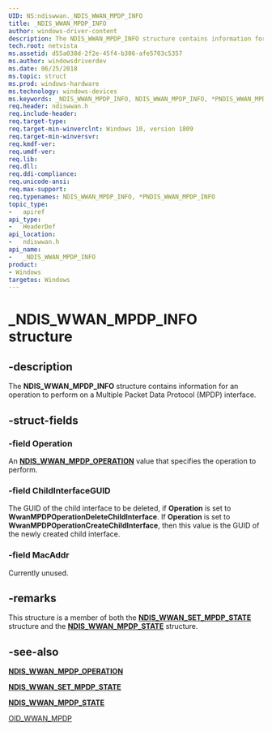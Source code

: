 ```yaml
---
UID: NS:ndiswwan._NDIS_WWAN_MPDP_INFO
title: _NDIS_WWAN_MPDP_INFO
author: windows-driver-content
description: The NDIS_WWAN_MPDP_INFO structure contains information for an operation to perform on a Multiple Packet Data Protocol (MPDP) interface.
tech.root: netvista
ms.assetid: d55a038d-2f2e-45f4-b306-afe5703c5357
ms.author: windowsdriverdev
ms.date: 06/25/2018
ms.topic: struct
ms.prod: windows-hardware
ms.technology: windows-devices
ms.keywords: _NDIS_WWAN_MPDP_INFO, NDIS_WWAN_MPDP_INFO, *PNDIS_WWAN_MPDP_INFO, 
req.header: ndiswwan.h
req.include-header:
req.target-type:
req.target-min-winverclnt: Windows 10, version 1809
req.target-min-winversvr:
req.kmdf-ver:
req.umdf-ver:
req.lib:
req.dll:
req.ddi-compliance:
req.unicode-ansi:
req.max-support:
req.typenames: NDIS_WWAN_MPDP_INFO, *PNDIS_WWAN_MPDP_INFO
topic_type: 
-	apiref
api_type: 
-	HeaderDef
api_location: 
-	ndiswwan.h
api_name: 
-	_NDIS_WWAN_MPDP_INFO
product:
- Windows
targetos: Windows
---
```


# _NDIS_WWAN_MPDP_INFO structure

## -description

The **NDIS_WWAN_MPDP_INFO** structure contains information for an operation to perform on a Multiple Packet Data Protocol (MPDP) interface.

## -struct-fields

### -field Operation

An [**NDIS_WWAN_MPDP_OPERATION**](ne-ndiswwan-_wwan_mpdp_operation.md) value that specifies the operation to perform.
 
### -field ChildInterfaceGUID

The GUID of the child interface to be deleted, if **Operation** is set to **WwanMPDPOperationDeleteChildInterface**. If **Operation** is set to **WwanMPDPOperationCreateChildInterface**, then this value is the GUID of the newly created child interface.
 
### -field MacAddr
 
Currently unused.

## -remarks

This structure is a member of both the [**NDIS_WWAN_SET_MPDP_STATE**](ns-ndiswwan-_ndis_wwan_set_mpdp_state.md) structure and the [**NDIS_WWAN_MPDP_STATE**](ns-ndiswwan-_ndis_wwan_mpdp_state.md) structure.

## -see-also

[**NDIS_WWAN_MPDP_OPERATION**](ne-ndiswwan-_wwan_mpdp_operation.md)

[**NDIS_WWAN_SET_MPDP_STATE**](ns-ndiswwan-_ndis_wwan_set_mpdp_state.md)

[**NDIS_WWAN_MPDP_STATE**](ns-ndiswwan-_ndis_wwan_mpdp_state.md)

[OID_WWAN_MPDP](https://docs.microsoft.com/en-us/windows-hardware/drivers/network/oid-wwan-mpdp)
